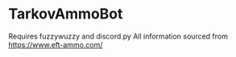 # TarkovAmmoBot

Requires fuzzywuzzy and discord.py
All information sourced from https://www.eft-ammo.com/
